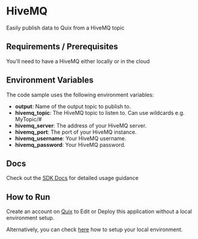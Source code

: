 # HiveMQ

Easily publish data to Quix from a HiveMQ topic

## Requirements / Prerequisites

You'll need to have a HiveMQ either locally or in the cloud

## Environment Variables

The code sample uses the following environment variables:

- **output**: Name of the output topic to publish to.
- **hivemq_topic**: The HiveMQ topic to listen to. Can use wildcards e.g. MyTopic/#
- **hivemq_server**: The address of your HiveMQ server.
- **hivemq_port**: The port of your HiveMQ instance.
- **hivemq_username**: Your HiveMQ username.
- **hivemq_password**: Your HiveMQ password.

## Docs

Check out the [SDK Docs](https://quix.ai/docs/sdk/introduction.html) for detailed usage guidance

## How to Run
Create an account on [Quix](https://portal.platform.quix.ai/self-sign-up?xlink=github) to Edit or Deploy this application without a local environment setup.

Alternatively, you can check [here](https://quix.ai/docs/sdk/python-setup.html) how to setup your local environment.